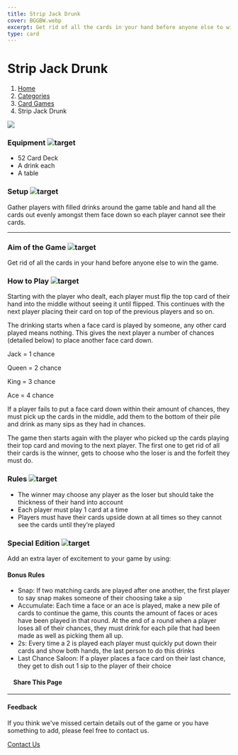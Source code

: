 ```yaml
---
title: Strip Jack Drunk
cover: BGGBW.webp
excerpt: Get rid of all the cards in your hand before anyone else to win the game.
type: card
---
```


# Strip Jack Drunk

1.  [Home](/)
2.  [Categories](GameCategories)
3.  [Card Games](GameCategories/CardGames)
4.  Strip Jack Drunk

![](images/stripjackdrunk.webp)

### Equipment ![target](images/liquor.webp)

-   52 Card Deck
-   A drink each
-   A table

### Setup ![target](images/settings.webp)

Gather players with filled drinks around the game table and hand all the cards out evenly amongst them face down so each player cannot see their cards.

* * *

### Aim of the Game ![target](images/target.webp)

Get rid of all the cards in your hand before anyone else to win the game.

### How to Play ![target](images/question.webp)

Starting with the player who dealt, each player must flip the top card of their hand into the middle without seeing it until flipped. This continues with the next player placing their card on top of the previous players and so on.

The drinking starts when a face card is played by someone, any other card played means nothing. This gives the next player a number of chances (detailed below) to place another face card down.

Jack = 1 chance

Queen = 2 chance

King = 3 chance

Ace = 4 chance

If a player fails to put a face card down within their amount of chances, they must pick up the cards in the middle, add them to the bottom of their pile and drink as many sips as they had in chances.

The game then starts again with the player who picked up the cards playing their top card and moving to the next player. The first one to get rid of all their cards is the winner, gets to choose who the loser is and the forfeit they must do.

### Rules ![target](images/rules.webp)

-   The winner may choose any player as the loser but should take the thickness of their hand into account
-   Each player must play 1 card at a time
-   Players must have their cards upside down at all times so they cannot see the cards until they’re played

### Special Edition ![target](images/special.webp)

Add an extra layer of excitement to your game by using:

#### **Bonus Rules**

-   Snap: If two matching cards are played after one another, the first player to say snap makes someone of their choosing take a sip
-   Accumulate: Each time a face or an ace is played, make a new pile of cards to continue the game, this counts the amount of faces or aces have been played in that round. At the end of a round when a player loses all of their chances, they must drink for each pile that had been made as well as picking them all up.
-   2s: Every time a 2 is played each player must quickly put down their cards and show both hands, the last person to do this drinks
-   Last Chance Saloon: If a player places a face card on their last chance, they get to dish out 1 sip to the player of their choice

####     Share This Page

[](https://www.facebook.com/sharer/sharer.php?u=beergogglegames.co.uk/GameCategories/CardGames/stripjackdrunk)[](https://www.instagram.com/direct/new/)[](https://twitter.com/intent/tweet?url=beergogglegames.co.uk/GameCategories/CardGames/stripjackdrunk)

* * *

#### Feedback

If you think we've missed certain details out of the game or you have something to add, please feel free to contact us.

  
  
  
[Contact Us](contact)

